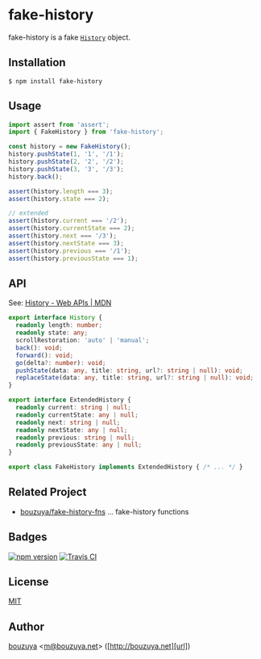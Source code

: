 # fake-history

fake-history is a fake [`History`](https://developer.mozilla.org/en/docs/Web/API/History) object.

## Installation

```
$ npm install fake-history
```

## Usage

```ts
import assert from 'assert';
import { FakeHistory } from 'fake-history';

const history = new FakeHistory();
history.pushState(1, '1', '/1');
history.pushState(2, '2', '/2');
history.pushState(3, '3', '/3');
history.back();

assert(history.length === 3);
assert(history.state === 2);

// extended
assert(history.current === '/2');
assert(history.currentState === 2);
assert(history.next === '/3');
assert(history.nextState === 3);
assert(history.previous === '/1');
assert(history.previousState === 1);
```

## API

See: [History - Web APIs | MDN](https://developer.mozilla.org/en/docs/Web/API/History)

```ts
export interface History {
  readonly length: number;
  readonly state: any;
  scrollRestoration: 'auto' | 'manual';
  back(): void;
  forward(): void;
  go(delta?: number): void;
  pushState(data: any, title: string, url?: string | null): void;
  replaceState(data: any, title: string, url?: string | null): void;
}

export interface ExtendedHistory {
  readonly current: string | null;
  readonly currentState: any | null;
  readonly next: string | null;
  readonly nextState: any | null;
  readonly previous: string | null;
  readonly previousState: any | null;
}

export class FakeHistory implements ExtendedHistory { /* ... */ }
```

## Related Project

- [bouzuya/fake-history-fns][] ... fake-history functions

[bouzuya/fake-history-fns]: https://github.com/bouzuya/fake-history-fns

## Badges

[![npm version][npm-badge-url]][npm-url]
[![Travis CI][travisci-badge-url]][travisci-url]

[npm-badge-url]: https://img.shields.io/npm/v/fake-history.svg
[npm-url]: https://www.npmjs.com/package/fake-history
[travisci-badge-url]: https://img.shields.io/travis/bouzuya/fake-history.svg
[travisci-url]: https://travis-ci.org/bouzuya/fake-history

## License

[MIT](LICENSE)

## Author

[bouzuya][user] &lt;[m@bouzuya.net][email]&gt; ([http://bouzuya.net][url])

[user]: https://github.com/bouzuya
[email]: mailto:m@bouzuya.net
[url]: http://bouzuya.net
